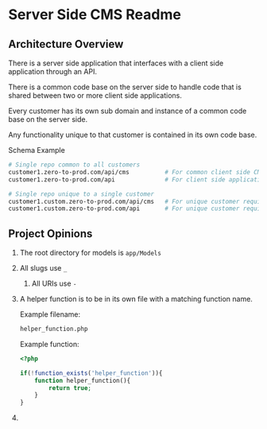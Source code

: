 # Server Side CMS Readme

## Architecture Overview
There is a server side application that interfaces with a client side application through an API.

There is a common code base on the server side to handle code that is shared between two or more client side applications.

Every customer has its own sub domain and instance of a common code base on the server side.

Any functionality unique to that customer is contained in its own code base.

Schema Example 
```bash
# Single repo common to all customers
customer1.zero-to-prod.com/api/cms          # For common client side CMS
customer1.zero-to-prod.com/api              # For client side application

# Single repo unique to a single customer
customer1.custom.zero-to-prod.com/api/cms   # For unique customer requirements
customer1.custom.zero-to-prod.com/api       # For unique customer requirements
```

## Project Opinions
1. The root directory for models is `app/Models`
1. All slugs use `_`
    1. All URIs use `-`
1. A helper function is to be in its own file with a matching function name.
    
    Example filename:
    ```bash
    helper_function.php
    ```
    Example function:
    ```php
    <?php
    
    if(!function_exists('helper_function')){ 
        function helper_function(){
            return true;
        }
    }
    ```
1. 